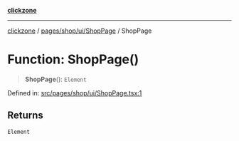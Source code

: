 [**clickzone**](../../../../../README.md)

***

[clickzone](../../../../../README.md) / [pages/shop/ui/ShopPage](../README.md) / ShopPage

# Function: ShopPage()

> **ShopPage**(): `Element`

Defined in: [src/pages/shop/ui/ShopPage.tsx:1](https://github.com/MaximBri/ClickZone/blob/20f3f0d061a7c50a96ed5bba64acbc325a456072/client/src/pages/shop/ui/ShopPage.tsx#L1)

## Returns

`Element`
